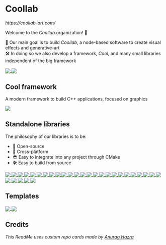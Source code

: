 # Coollab

*https://coollab-art.com/*

Welcome to the *Coollab* organization! 🥳

🚀 Our main goal is to build *Coollab*, a node-based software to create visual effects and generative-art<br/>
🛠️ In doing so we also develop a framework, *Cool*, and many small libraries independent of the big framework<br/>

<a href="https://github.com/Coollab-Art/Coollab">
  <img align="center" src="https://github-readme-stats.vercel.app/api/pin/?username=Coollab-Art&repo=Coollab" />
</a>

<a href="https://github.com/Coollab-Art/Launcher">
  <img align="center" src="https://github-readme-stats.vercel.app/api/pin/?username=Coollab-Art&repo=Launcher" />
</a>

## Cool framework

A modern framework to build C++ applications, focused on graphics

<a href="https://github.com/Coollab-Art/Cool">
  <img align="center" src="https://github-readme-stats.vercel.app/api/pin/?username=Coollab-Art&repo=Cool" />
</a>

## Standalone libraries

The philosophy of our libraries is to be:
- 🎁 Open-source
- 🚀 Cross-platform
- 😎 Easy to integrate into any project through CMake
- 🛠️ Easy to build from source

<a href="https://github.com/Coollab-Art/get_system_error">
  <img align="center" src="https://github-readme-stats.vercel.app/api/pin/?username=Coollab-Art&repo=get_system_error" />
</a>

<a href="https://github.com/Coollab-Art/spawn_process">
  <img align="center" src="https://github-readme-stats.vercel.app/api/pin/?username=Coollab-Art&repo=spawn_process" />
</a>

<a href="https://github.com/Coollab-Art/no-sleep">
  <img align="center" src="https://github-readme-stats.vercel.app/api/pin/?username=Coollab-Art&repo=no-sleep" />
</a>

<a href="https://github.com/Coollab-Art/fix-tdr-delay">
  <img align="center" src="https://github-readme-stats.vercel.app/api/pin/?username=Coollab-Art&repo=fix-tdr-delay" />
</a>

<a href="https://github.com/Coollab-Art/Audio">
  <img align="center" src="https://github-readme-stats.vercel.app/api/pin/?username=Coollab-Art&repo=Audio" />
</a>

<a href="https://github.com/Coollab-Art/wants_dark_theme">
  <img align="center" src="https://github-readme-stats.vercel.app/api/pin/?username=Coollab-Art&repo=wants_dark_theme" />
</a>

<a href="https://github.com/Coollab-Art/os_name">
  <img align="center" src="https://github-readme-stats.vercel.app/api/pin/?username=Coollab-Art&repo=os_name" />
</a>

<a href="https://github.com/Coollab-Art/ImGui_StyleEditor">
  <img align="center" src="https://github-readme-stats.vercel.app/api/pin/?username=Coollab-Art&repo=ImGui_StyleEditor" />
</a>

<a href="https://github.com/Coollab-Art/imgui_gradient">
  <img align="center" src="https://github-readme-stats.vercel.app/api/pin/?username=Coollab-Art&repo=imgui_gradient" />
</a>

<a href="https://github.com/Coollab-Art/algorithms">
  <img align="center" src="https://github-readme-stats.vercel.app/api/pin/?username=Coollab-Art&repo=algorithms" />
</a>

<a href="https://github.com/Coollab-Art/wafl">
  <img align="center" src="https://github-readme-stats.vercel.app/api/pin/?username=Coollab-Art&repo=wafl" />
</a>

<a href="https://github.com/Coollab-Art/stringify">
  <img align="center" src="https://github-readme-stats.vercel.app/api/pin/?username=Coollab-Art&repo=stringify" />
</a>

<a href="https://github.com/Coollab-Art/cmd">
  <img align="center" src="https://github-readme-stats.vercel.app/api/pin/?username=Coollab-Art&repo=cmd" />
</a>

<a href="https://github.com/Coollab-Art/reg">
  <img align="center" src="https://github-readme-stats.vercel.app/api/pin/?username=Coollab-Art&repo=reg" />
</a>

<a href="https://github.com/Coollab-Art/serv">
  <img align="center" src="https://github-readme-stats.vercel.app/api/pin/?username=Coollab-Art&repo=serv" />
</a>

<a href="https://github.com/Coollab-Art/CMakeUtils">
  <img align="center" src="https://github-readme-stats.vercel.app/api/pin/?username=Coollab-Art&repo=CMakeUtils" />
</a>

<a href="https://github.com/Coollab-Art/tooling">
  <img align="center" src="https://github-readme-stats.vercel.app/api/pin/?username=Coollab-Art&repo=tooling" />
</a>

<a href="https://github.com/Coollab-Art/img">
  <img align="center" src="https://github-readme-stats.vercel.app/api/pin/?username=Coollab-Art&repo=img" />
</a>

<a href="https://github.com/Coollab-Art/cam3d">
  <img align="center" src="https://github-readme-stats.vercel.app/api/pin/?username=Coollab-Art&repo=cam3d" />
</a>

<a href="https://github.com/Coollab-Art/op">
  <img align="center" src="https://github-readme-stats.vercel.app/api/pin/?username=Coollab-Art&repo=op" />
</a>

<a href="https://github.com/Coollab-Art/glpp">
  <img align="center" src="https://github-readme-stats.vercel.app/api/pin/?username=Coollab-Art&repo=glpp" />
</a>

<a href="https://github.com/Coollab-Art/smart">
  <img align="center" src="https://github-readme-stats.vercel.app/api/pin/?username=Coollab-Art&repo=smart" />
</a>

<a href="https://github.com/Coollab-Art/glpp-extended">
  <img align="center" src="https://github-readme-stats.vercel.app/api/pin/?username=Coollab-Art&repo=glpp-extended" />
</a>

<a href="https://github.com/Coollab-Art/open">
  <img align="center" src="https://github-readme-stats.vercel.app/api/pin/?username=Coollab-Art&repo=open" />
</a>

<a href="https://github.com/Coollab-Art/exe_path">
  <img align="center" src="https://github-readme-stats.vercel.app/api/pin/?username=Coollab-Art&repo=exe_path" />
</a>

<a href="https://github.com/Coollab-Art/easy-shaderc">
  <img align="center" src="https://github-readme-stats.vercel.app/api/pin/?username=Coollab-Art&repo=easy-shaderc" />
</a>

<a href="https://github.com/Coollab-Art/folder_watcher">
  <img align="center" src="https://github-readme-stats.vercel.app/api/pin/?username=Coollab-Art&repo=folder_watcher" />
</a>

<a href="https://github.com/Coollab-Art/easy_opencv">
  <img align="center" src="https://github-readme-stats.vercel.app/api/pin/?username=Coollab-Art&repo=easy_opencv" />
</a>

<a href="https://github.com/Coollab-Art/wcam">
  <img align="center" src="https://github-readme-stats.vercel.app/api/pin/?username=Coollab-Art&repo=wcam" />
</a>

<a href="https://github.com/Coollab-Art/easy_ffmpeg">
  <img align="center" src="https://github-readme-stats.vercel.app/api/pin/?username=Coollab-Art&repo=easy_ffmpeg" />
</a>

## Templates

<a href="https://github.com/Coollab-Art/library-template">
  <img align="center" src="https://github-readme-stats.vercel.app/api/pin/?username=Coollab-Art&repo=library-template" />
</a>

<a href="https://github.com/Coollab-Art/cpp-CI-template">
  <img align="center" src="https://github-readme-stats.vercel.app/api/pin/?username=Coollab-Art&repo=cpp-CI-template" />
</a>

## Credits

*This ReadMe uses custom repo cards made by [Anurag Hazra](https://github.com/anuraghazra/github-readme-stats)*

